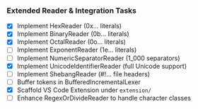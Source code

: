### Extended Reader & Integration Tasks

- [x] Implement HexReader (0x… literals)
- [x] Implement BinaryReader (0b… literals)
- [x] Implement OctalReader (0o… literals)
- [ ] Implement ExponentReader (1e… literals)
- [ ] Implement NumericSeparatorReader (1_000 separators)
- [x] Implement UnicodeIdentifierReader (full Unicode support)
- [ ] Implement ShebangReader (#!… file headers)
- [ ] Buffer tokens in BufferedIncrementalLexer
- [x] Scaffold VS Code Extension under `extension/`
- [ ] Enhance RegexOrDivideReader to handle character classes
